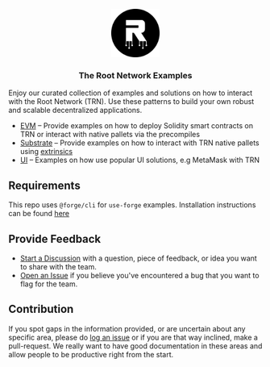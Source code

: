 <p align="center">
    <img src="./.github/logo.png" height="96">
    <h3 align="center">The Root Network Examples</h3>
</p>

Enjoy our curated collection of examples and solutions on how to interact with the Root Network (TRN). Use these patterns to build your own robust and scalable decentralized applications.

- [EVM](/examples/evm) – Provide examples on how to deploy Solidity smart contracts on TRN or interact with native pallets via the precompiles
- [Substrate](/examples/substrate) – Provide examples on how to interact with TRN native pallets using [extrinsics](https://docs.substrate.io/learn/transaction-types/)
- [UI](/examples/ui) – Examples on how use popular UI solutions, e.g MetaMask with TRN

## Requirements

This repo uses `@forge/cli` for `use-forge` examples. Installation instructions can be found [here](https://www.npmjs.com/package/@forge/cli)

## Provide Feedback

- [Start a Discussion](https://github.com/futureversecom/trn-examples/discussions) with a question, piece of feedback, or idea you want to share with the team.
- [Open an Issue](https://github.com/futureversecom/trn-examples/issues) if you believe you've encountered a bug that you want to flag for the team.

## Contribution

If you spot gaps in the information provided, or are uncertain about any specific area, please do [log an issue](https://github.com/futureversecom/trn-examples/issues) or if you are that way inclined, make a pull-request. We really want to have good documentation in these areas and allow people to be productive right from the start.
